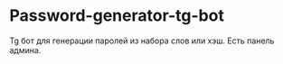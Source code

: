 # Password-generator-tg-bot
Tg бот для генерации паролей из набора слов или хэш. Есть панель админа.
